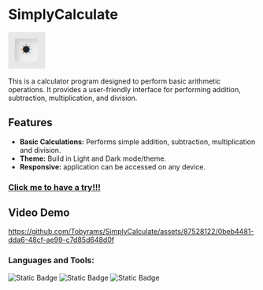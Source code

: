 # SimplyCalculate  
<img src="https://github.com/Tobyrams/SimplyCalculate/blob/main/Image/SimplyCalculateIcon.png" alt="SimplyCalculate Logo" width="75"/>


This is a calculator program designed to perform basic arithmetic operations. 
It provides a user-friendly interface for performing addition, subtraction, multiplication, and division.

## Features

- **Basic Calculations:** Performs simple addition, subtraction, multiplication and division.
- **Theme:** Build in Light and Dark mode/theme.
- **Responsive:** application can be accessed on any device.


### [Click me to have a try!!!](https://tobyrams.github.io/SimplyCalculate/)

## Video Demo


https://github.com/Tobyrams/SimplyCalculate/assets/87528122/0beb4481-dda6-48cf-ae99-c7d85d648d0f



### Languages and Tools:
![Static Badge](https://img.shields.io/badge/HTML-orange?style=for-the-badge&logoColor=orange)
![Static Badge](https://img.shields.io/badge/CSS-purple?style=for-the-badge&logoColor=purple)
![Static Badge](https://img.shields.io/badge/JavaScript-yellow?style=for-the-badge&logoColor=yellow)
